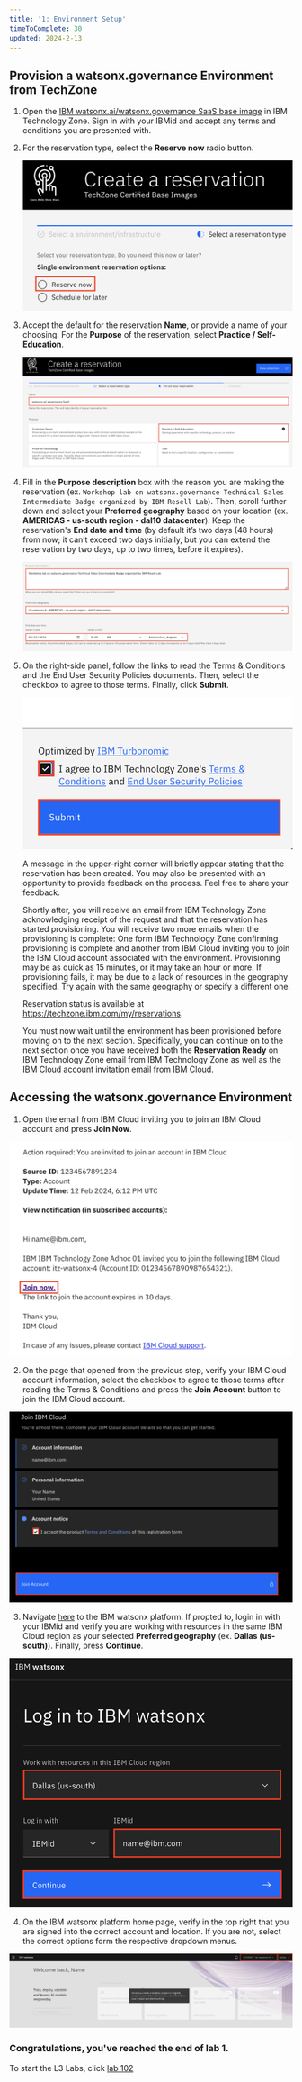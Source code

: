 ```yaml
---
title: '1: Environment Setup'
timeToComplete: 30
updated: 2024-2-13
---
```


<QuizAlert text='Heads Up! Quiz material will be flagged like this!' />

## Provision a watsonx.governance Environment from TechZone

1. Open the [IBM watsonx.ai/watsonx.governance SaaS base image](https://techzone.ibm.com/my/reservations/create/64b8490a564e190017b8f4eb) in IBM Technology Zone. Sign in with your IBMid and accept any terms and conditions you are presented with.

2. For the reservation type, select the **Reserve now** radio button.

    ![](./images/1/techzone-env-reservetype.png)

3. Accept the default for the reservation **Name**, or provide a name of your choosing. For the **Purpose** of the reservation, select **Practice / Self-Education**.

    ![](./images/1/techzone-env-reserve-fill.png)

4. Fill in the **Purpose description** box with the reason you are making the reservation (ex. `Workshop lab on watsonx.governance Technical Sales Intermediate Badge organized by IBM Resell Lab`). Then, scroll further down and select your **Preferred geography** based on your location (ex. **AMERICAS - us-south region - dal10 datacenter**). Keep the reservation's **End date and time** (by default it’s two days (48 hours) from now; it can’t exceed two days initially, but you can extend the reservation by two days, up to two times, before it expires).

    ![](./images/1/techzone-env-reserve-fill-last.png)

5. On the right-side panel, follow the links to read the Terms & Conditions and the End User Security Policies documents. Then, select the checkbox to agree to those terms. Finally, click **Submit**.

    ![](./images/1/techzone-env-reserve-fill-submit.png)

    A message in the upper-right corner will briefly appear stating that the reservation has been created. You may also be presented with an opportunity to provide feedback on the process. Feel free to share your feedback.

    Shortly after, you will receive an email from IBM Technology Zone acknowledging receipt of the request and that the reservation has started provisioning. You will receive two more emails when the provisioning is complete: One form IBM Technology Zone confirming provisioning is complete and another from IBM Cloud inviting you to join the IBM Cloud account associated with the environment. Provisioning may be as quick as 15 minutes, or it may take an hour or more. If provisioning fails, it may be due to a lack of resources in the geography specified. Try again with the same geography or specify a different one.

    Reservation status is available at https://techzone.ibm.com/my/reservations.

    You must now wait until the environment has been provisioned before moving on to the next section. Specifically, you can continue on to the next section once you have received both the **Reservation Ready** on IBM Technology Zone email from IBM Technology Zone as well as the IBM Cloud account invitation email from IBM Cloud.

## Accessing the watsonx.governance Environment

1. Open the email from IBM Cloud inviting you to join an IBM Cloud account and press **Join Now**.

  ![](./images/1/join-cloud-account.png)

2. On the page that opened from the previous step, verify your IBM Cloud account information, select the checkbox to agree to those terms after reading the Terms & Conditions and press the **Join Account** button to join the IBM Cloud account.

  ![](./images/1/join-ibm-cloud.png)

3. Navigate [here](https://dataplatform.cloud.ibm.com/wx/home?context=wx) to the IBM watsonx platform. If propted to, login in with your IBMid and verify you are working with resources in the same IBM Cloud region as your selected **Preferred geography** (ex. **Dallas (us-south)**). Finally, press **Continue**.

  ![](./images/1/watsonx-platform-login.png)

4. On the IBM watsonx platform home page, verify in the top right that you are signed into the correct account and location. If you are not, select the correct options form the respective dropdown menus.

  ![](./images/1/select-correct-account.png)

### Congratulations, you've reached the end of lab 1.

To start the L3 Labs, click [lab 102](/watsonx/watsonxgov/102)
